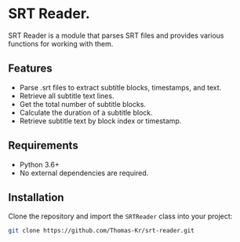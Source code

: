 # SRT Reader.
SRT Reader is a module that parses SRT files and provides various functions for working with them.

## Features

- Parse .srt files to extract subtitle blocks, timestamps, and text.
- Retrieve all subtitle text lines.
- Get the total number of subtitle blocks.
- Calculate the duration of a subtitle block.
- Retrieve subtitle text by block index or timestamp.

## Requirements

- Python 3.6+
- No external dependencies are required.

## Installation

Clone the repository and import the `SRTReader` class into your project:

```bash
git clone https://github.com/Thomas-Kr/srt-reader.git
